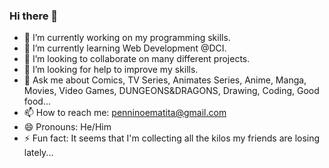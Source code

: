 ### Hi there 👋

- 🔭 I’m currently working on my programming skills.
- 🌱 I’m currently learning Web Development @DCI.
- 👯 I’m looking to collaborate on many different projects.
- 🤔 I’m looking for help to improve my skills.
- 💬 Ask me about Comics, TV Series, Animates Series, Anime, Manga, Movies, Video Games, DUNGEONS&DRAGONS, Drawing, Coding, Good food...
- 📫 How to reach me: penninoematita@gmail.com
- 😄 Pronouns: He/Him
- ⚡ Fun fact: It seems that I'm collecting all the kilos my friends are losing lately...

<!--
**vincenzoarena/vincenzoarena** is a ✨ _special_ ✨ repository because its `README.md` (this file) appears on your GitHub profile.

Here are some ideas to get you started:

- 🔭 I’m currently working on my programming skills.
- 🌱 I’m currently learning Web Development @DCI.
- 👯 I’m looking to collaborate on many different projects.
- 🤔 I’m looking for help to improve my skills.
- 💬 Ask me about Comics, TV Series, Animates Series, Anime, Manga, Movies, Video Games, DUNGEONS&DRAGONS, Drawing, Coding, Good food...
- 📫 How to reach me: penninoematita@gmail.com
- 😄 Pronouns: Hw/Him
- ⚡ Fun fact: It seems that I'm collecting all the kilos my friends are losing lately...
-->
